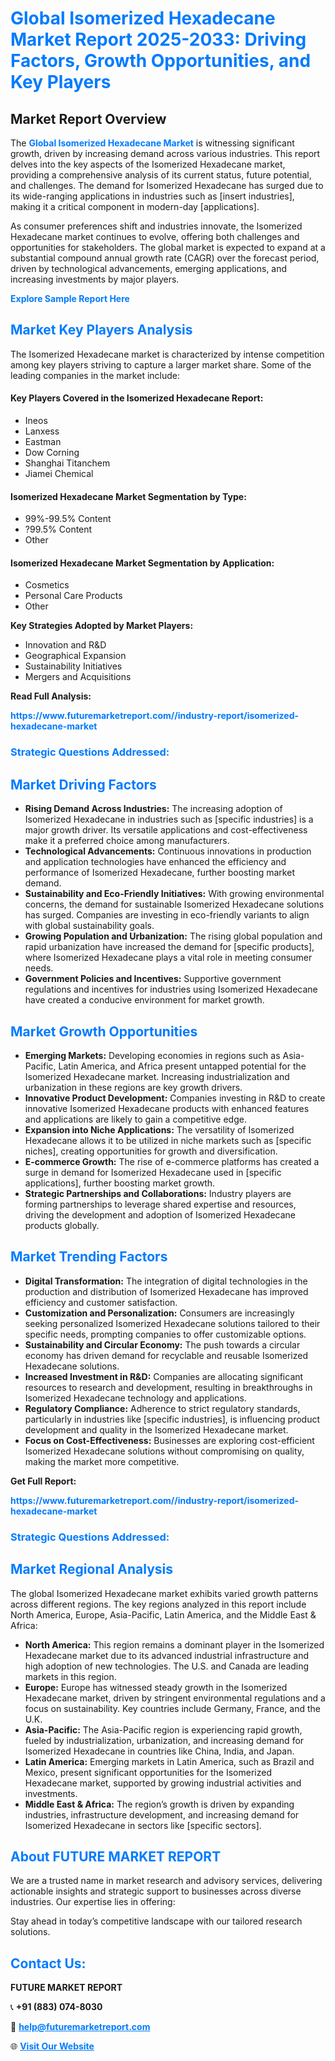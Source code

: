 <h1 style="color: #007BFF;">Global Isomerized Hexadecane Market Report 2025-2033: Driving Factors, Growth Opportunities, and Key Players</h1>

<section id="overview">
<h2>Market Report Overview</h2>
<p>The <a href="https://www.futuremarketreport.com//industry-report/isomerized-hexadecane-market" style="color: #007BFF; text-decoration: none;"><strong>Global Isomerized Hexadecane Market</strong></a> is witnessing significant growth, driven by increasing demand across various industries. This report delves into the key aspects of the Isomerized Hexadecane market, providing a comprehensive analysis of its current status, future potential, and challenges. The demand for Isomerized Hexadecane has surged due to its wide-ranging applications in industries such as [insert industries], making it a critical component in modern-day [applications].</p>
<p>As consumer preferences shift and industries innovate, the Isomerized Hexadecane market continues to evolve, offering both challenges and opportunities for stakeholders. The global market is expected to expand at a substantial compound annual growth rate (CAGR) over the forecast period, driven by technological advancements, emerging applications, and increasing investments by major players.</p>
</section>

<section id="overview">
<p><a href="https://www.futuremarketreport.com//request-sample/reportId=86965" style="color: #007BFF; text-decoration: none;"><strong>Explore Sample Report Here</strong></a></p>
</section>

<section id="key-players">
<h2 style="color: #007BFF;">Market Key Players Analysis</h2>
<p>The Isomerized Hexadecane market is characterized by intense competition among key players striving to capture a larger market share. Some of the leading companies in the market include:</p>
<h4>Key Players Covered in the Isomerized Hexadecane Report:</h4>
<ul><li>Ineos</li><li>Lanxess</li><li>Eastman</li><li>Dow Corning</li><li>Shanghai Titanchem</li><li>Jiamei Chemical</li></ul>
<h4>Isomerized Hexadecane Market Segmentation by Type:</h4>
<ul><li>99%-99.5% Content</li><li>?99.5% Content</li><li>Other</li></ul>

<h4>Isomerized Hexadecane Market Segmentation by Application:</h4>
<ul><li>Cosmetics</li><li>Personal Care Products</li><li>Other</li></ul>
<p><strong>Key Strategies Adopted by Market Players:</strong></p>
<ul>
<li>Innovation and R&D</li>
<li>Geographical Expansion</li>
<li>Sustainability Initiatives</li>
<li>Mergers and Acquisitions</li>
</ul>
</section>

<section>
<p><strong>Read Full Analysis: </strong></p><a href="https://www.futuremarketreport.com//industry-report/isomerized-hexadecane-market" style="color: #007BFF; text-decoration: none;"><strong>https://www.futuremarketreport.com//industry-report/isomerized-hexadecane-market</strong></a>
<h3 style="color: #007BFF;">Strategic Questions Addressed:</h3>
</section>

<section id="driving-factors">
<h2 style="color: #007BFF;">Market Driving Factors</h2>
<ul>
<li><strong>Rising Demand Across Industries:</strong> The increasing adoption of Isomerized Hexadecane in industries such as [specific industries] is a major growth driver. Its versatile applications and cost-effectiveness make it a preferred choice among manufacturers.</li>
<li><strong>Technological Advancements:</strong> Continuous innovations in production and application technologies have enhanced the efficiency and performance of Isomerized Hexadecane, further boosting market demand.</li>
<li><strong>Sustainability and Eco-Friendly Initiatives:</strong> With growing environmental concerns, the demand for sustainable Isomerized Hexadecane solutions has surged. Companies are investing in eco-friendly variants to align with global sustainability goals.</li>
<li><strong>Growing Population and Urbanization:</strong> The rising global population and rapid urbanization have increased the demand for [specific products], where Isomerized Hexadecane plays a vital role in meeting consumer needs.</li>
<li><strong>Government Policies and Incentives:</strong> Supportive government regulations and incentives for industries using Isomerized Hexadecane have created a conducive environment for market growth.</li>
</ul>
</section>

<section id="growth-opportunities">
<h2 style="color: #007BFF;">Market Growth Opportunities</h2>
<ul>
<li><strong>Emerging Markets:</strong> Developing economies in regions such as Asia-Pacific, Latin America, and Africa present untapped potential for the Isomerized Hexadecane market. Increasing industrialization and urbanization in these regions are key growth drivers.</li>
<li><strong>Innovative Product Development:</strong> Companies investing in R&D to create innovative Isomerized Hexadecane products with enhanced features and applications are likely to gain a competitive edge.</li>
<li><strong>Expansion into Niche Applications:</strong> The versatility of Isomerized Hexadecane allows it to be utilized in niche markets such as [specific niches], creating opportunities for growth and diversification.</li>
<li><strong>E-commerce Growth:</strong> The rise of e-commerce platforms has created a surge in demand for Isomerized Hexadecane used in [specific applications], further boosting market growth.</li>
<li><strong>Strategic Partnerships and Collaborations:</strong> Industry players are forming partnerships to leverage shared expertise and resources, driving the development and adoption of Isomerized Hexadecane products globally.</li>
</ul>
</section>

<section id="trending-factors">
<h2 style="color: #007BFF;">Market Trending Factors</h2>
<ul>
<li><strong>Digital Transformation:</strong> The integration of digital technologies in the production and distribution of Isomerized Hexadecane has improved efficiency and customer satisfaction.</li>
<li><strong>Customization and Personalization:</strong> Consumers are increasingly seeking personalized Isomerized Hexadecane solutions tailored to their specific needs, prompting companies to offer customizable options.</li>
<li><strong>Sustainability and Circular Economy:</strong> The push towards a circular economy has driven demand for recyclable and reusable Isomerized Hexadecane solutions.</li>
<li><strong>Increased Investment in R&D:</strong> Companies are allocating significant resources to research and development, resulting in breakthroughs in Isomerized Hexadecane technology and applications.</li>
<li><strong>Regulatory Compliance:</strong> Adherence to strict regulatory standards, particularly in industries like [specific industries], is influencing product development and quality in the Isomerized Hexadecane market.</li>
<li><strong>Focus on Cost-Effectiveness:</strong> Businesses are exploring cost-efficient Isomerized Hexadecane solutions without compromising on quality, making the market more competitive.</li>
</ul>
</section>

<section>
<p><strong>Get Full Report: </strong></p><a href="https://www.futuremarketreport.com//industry-report/isomerized-hexadecane-market" style="color: #007BFF; text-decoration: none;"><strong>https://www.futuremarketreport.com//industry-report/isomerized-hexadecane-market</strong></a>
<h3 style="color: #007BFF;">Strategic Questions Addressed:</h3>
</section>


<section id="regional-analysis">
<h2 style="color: #007BFF;">Market Regional Analysis</h2>
<p>The global Isomerized Hexadecane market exhibits varied growth patterns across different regions. The key regions analyzed in this report include North America, Europe, Asia-Pacific, Latin America, and the Middle East & Africa:</p>
<ul>
<li><strong>North America:</strong> This region remains a dominant player in the Isomerized Hexadecane market due to its advanced industrial infrastructure and high adoption of new technologies. The U.S. and Canada are leading markets in this region.</li>
<li><strong>Europe:</strong> Europe has witnessed steady growth in the Isomerized Hexadecane market, driven by stringent environmental regulations and a focus on sustainability. Key countries include Germany, France, and the U.K.</li>
<li><strong>Asia-Pacific:</strong> The Asia-Pacific region is experiencing rapid growth, fueled by industrialization, urbanization, and increasing demand for Isomerized Hexadecane in countries like China, India, and Japan.</li>
<li><strong>Latin America:</strong> Emerging markets in Latin America, such as Brazil and Mexico, present significant opportunities for the Isomerized Hexadecane market, supported by growing industrial activities and investments.</li>
<li><strong>Middle East & Africa:</strong> The region’s growth is driven by expanding industries, infrastructure development, and increasing demand for Isomerized Hexadecane in sectors like [specific sectors].</li>
</ul>
</section>

<footer>
<h2 style="color: #007BFF;">About FUTURE MARKET REPORT</h2>
<p>We are a trusted name in market research and advisory services, delivering actionable insights and strategic support to businesses across diverse industries. Our expertise lies in offering:</p>

<p>Stay ahead in today’s competitive landscape with our tailored research solutions.</p>

<h2 style="color: #007BFF;">Contact Us:</h2>
<p><strong>FUTURE MARKET REPORT</strong></p>
<p>📞 <strong>+91 (883) 074-8030</strong></p>
<p>📧 <strong><a href="mailto:help@futuremarketreport.com" style="color: #007BFF;">help@futuremarketreport.com</a></strong></p>
<p>🌐 <strong><a href="https://www.futuremarketreport.com/" style="color: #007BFF;">Visit Our Website</a></strong></p>
</footer>